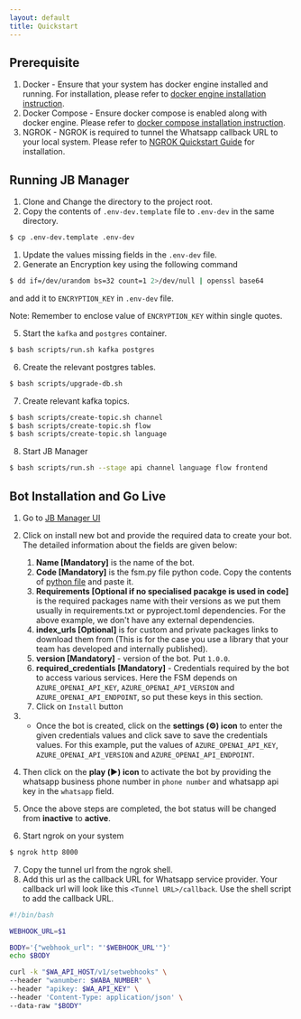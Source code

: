 ```yaml
---
layout: default
title: Quickstart
---
```


## Prerequisite 
1. Docker - Ensure that your system has docker engine installed and running. For installation, please refer to [docker engine installation instruction](https://docs.docker.com/engine/install/).
2. Docker Compose - Ensure docker compose is enabled along with docker engine. Please refer to [docker compose installation instruction](https://docs.docker.com/compose/install/).
3. NGROK - NGROK is required to tunnel the Whatsapp callback URL to your local system. Please refer to [NGROK Quickstart Guide](https://ngrok.com/docs/getting-started/) for installation.


## Running JB Manager
1. Clone and Change the directory to the project root.
2. Copy the contents of `.env-dev.template` file to `.env-dev` in the same directory.
```bash
$ cp .env-dev.template .env-dev
```
1. Update the values missing fields in the `.env-dev` file.
2. Generate an Encryption key using the following command 
```bash
$ dd if=/dev/urandom bs=32 count=1 2>/dev/null | openssl base64
``` 
and add it to `ENCRYPTION_KEY` in `.env-dev` file. 

Note: Remember to enclose value of `ENCRYPTION_KEY` within single quotes.

5. Start the `kafka` and `postgres` container.
```bash
$ bash scripts/run.sh kafka postgres
```

6. Create the relevant postgres tables.
```bash
$ bash scripts/upgrade-db.sh
```

7. Create relevant kafka topics.
```bash
$ bash scripts/create-topic.sh channel
$ bash scripts/create-topic.sh flow
$ bash scripts/create-topic.sh language
```

8. Start JB Manager
```bash
$ bash scripts/run.sh --stage api channel language flow frontend
```

## Bot Installation and Go Live

1. Go to [JB Manager UI](https://localhost:4173)
2. Click on install new bot and provide the required data to create your bot. The detailed information about the fields are given below:
    1. **Name [Mandatory]** is the name of the bot.
    2. **Code [Mandatory]** is the fsm.py file python code. Copy the contents of [python file](car_wash.py) and paste it.
    3. **Requirements  [Optional if no specialised pacakge is used in code]** is the required packages name with their versions as we put them usually in requirements.txt or pyproject.toml dependencies. For the above example, we don't have any external dependencies.
    4. **index_urls [Optional]** is for custom and private packages links to download them from (This is for the case you use a library that your team has developed and internally published).
    5. **version [Mandatory]** - version of the bot. Put `1.0.0`.
    6. **required_credentials [Mandatory]** - Credentials required by the bot to access various services. Here the FSM depends on `AZURE_OPENAI_API_KEY`, `AZURE_OPENAI_API_VERSION` and `AZURE_OPENAI_API_ENDPOINT`, so put these keys in this section.
    7. Click on `Install` button
    
3. * Once the bot is created, click on the **settings (⚙) icon** to enter the given credentials values and click save to save the credentials values. For this example, put the values of `AZURE_OPENAI_API_KEY`, `AZURE_OPENAI_API_VERSION` and `AZURE_OPENAI_API_ENDPOINT`.
4. Then click on the **play (▶️) icon** to activate the bot by providing the whatsapp business phone number in `phone number` and whatsapp api key in the `whatsapp` field.
5. Once the above steps are completed, the bot status will be changed from **inactive** to **active**.
6. Start ngrok on your system 
```bash
$ ngrok http 8000
```
7. Copy the tunnel url from the ngrok shell.
8. Add this url as the callback URL for Whatsapp service provider. Your callback url will look like this `<Tunnel URL>/callback`. Use the shell script to add the callback URL.
```bash
#!/bin/bash

WEBHOOK_URL=$1

BODY='{"webhook_url": "'$WEBHOOK_URL'"}'
echo $BODY

curl -k "$WA_API_HOST/v1/setwebhooks" \
--header "wanumber: $WABA_NUMBER" \
--header "apikey: $WA_API_KEY" \
--header 'Content-Type: application/json' \
--data-raw "$BODY"
```